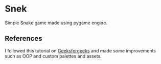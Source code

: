 # Snek

Simple Snake game made using pygame engine.

## References

I followed this tutorial on [Geeksforgeeks](https://www.geeksforgeeks.org/snake-game-in-python-using-pygame-module/) and made some improvements such as OOP and custom palettes and assets.